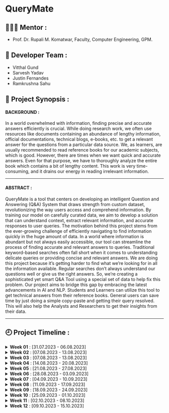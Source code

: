 # QueryMate

## 👩🏻‍💻 Mentor :

- Prof. Dr. Rupali M. Komatwar, Faculty, Computer Engineering, GPM.

## 👥 Developer Team :

- Vitthal Gund
- Sarvesh Yadav
- Justin Fernandes
- Ramkrushna Sahu

## 📑 Project Synopsis :

#### BACKGROUND :

In a world overwhelmed with information, finding precise and accurate answers efficiently is crucial. While doing research work, we often use resources like documents containing an abundance of lengthy information, official documentations, technical blogs, e-books, etc. to get a relevant answer for the questions from a particular data source. We, as learners, are usually recommended to read reference books for our academic subjects, which is good. However, there are times when we want quick and accurate answers. Even for that purpose, we have to thoroughly analyze the entire book which contains a bit of lengthy content. This work is very time-consuming, and it drains our energy in reading irrelevant information.

---

#### ABSTRACT :

QueryMate is a tool that centers on developing an intelligent Question and Answering (Q&A) System that draws strength from custom dataset, revolutionizing the way users access and comprehend information. By training our model on carefully curated data, we aim to develop a solution that can understand context, extract relevant information, and accurate responses to user queries. The motivation behind this project stems from the ever-growing challenge of efficiently navigating to find information quickly in the huge amount of data. In a world where information is abundant but not always easily accessible, our tool can streamline the process of finding accurate and relevant answers to queries. Traditional keyword-based searches often fall short when it comes to understanding delicate queries or providing concise and relevant answers. We are doing this project because it’s getting harder to find what we’re looking for in all the information available. Regular searches don’t always understand our questions well or give us the right answers. So, we’re creating a sophisticated yet smart Q&A Tool using a special set of data to help fix this problem. Our project aims to bridge this gap by embracing the latest advancements in AI and NLP. Students and Learners can utilize this tool to get technical answers from their reference books. General users can save time by just doing a simple copy-paste and getting their query resolved. This will also help the Analysts and Researchers to get their insights from their data.

---

## 🕘 Project Timeline :

<details>
<summary><b>Week 01</b> : [31.07.2023 - 06.08.2023]</summary>

---
🚀 TEAM FORMATION AND MENTOR SELECTION -

  + Formation of our team, carefully assembling a group of dedicated members.
  + After a series of collaborative meetings with the team, we carefully pinpoint our field and technology of interest.
  + Selecting the mentor whose expertise aligns seamlessly with the chosen technology, ensuring the provision of the best guidance and support.
</details>
<details>
<summary><b>Week 02</b> : [07.08.2023 - 13.08.2023]</summary>

---
💬 PROJECT IDEA DISCUSSION AND DRAFTING OF SYNOPSIS

  + Every team member has explored and actively contributed in examining and suggesting different project ideas.
  + We settled on five project ideas before presenting them to our project mentor, Rupali ma'am.
  + In a meeting, we presented our ideas to Rupali ma'am. She approved three out of the five ideas, providing us with explanations for selecting these three and her reasons for disapproving the other two.
  + In the end, we opted for QueryMate because we deemed it more practical, useful and valuable.
</details>
<details>
<summary><b>Week 03</b> : [07.08.2023 - 13.08.2023]</summary>

+ 
+ 
</details>
<details>
<summary><b>Week 04</b> : [14.08.2023 - 20.08.2023]</summary>

+ 
+ 
</details>
<details>
<summary><b>Week 05</b> : [21.08.2023 - 27.08.2023]</summary>

+ 
+ 
</details>
<details>
<summary><b>Week 06</b> : [28.08.2023 - 03.09.2023]</summary>

+ 
+ 
</details>
<details>
<summary><b>Week 07</b> : [04.09.2023 - 10.09.2023]</summary>

+ 
+ 
</details>
<details>
<summary><b>Week 08</b> : [11.09.2023 - 17.09.2023]</summary>

+ 
+ 
</details>
<details>
<summary><b>Week 09</b> : [18.09.2023 - 24.09.2023]</summary>

+ 
+ 
</details>
<details>
<summary><b>Week 10</b> : [25.09.2023 - 01.10.2023]</summary>

+ 
+ 
</details>
<details>
<summary><b>Week 11</b> : [02.10.2023 - 08.10.2023]</summary>

+ 
+ 
</details>
<details>
<summary><b>Week 12</b> : [09.10.2023 - 15.10.2023]</summary>

+ 
+ 
</details>
